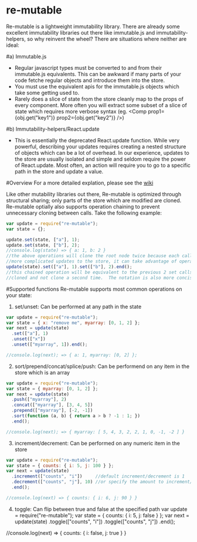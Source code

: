 # re-mutable
Re-mutable is a lightweight immutability library.  There are already some excellent immutability libraries out there like immutable.js and immutability-helpers, so why reinvent the wheel? There are situations where neither are ideal:

#a) Immutable.js
 - Regular javascript types must be converted to and from their immutable.js equivalents.  This can be awkward if many parts of your code fetche regular objects and introduce them into the store.
 - You must use the equivalent apis for the immutable.js objects which take some getting used to.
 - Rarely does a slice of state from the store cleanly map to the props of every component.  More often you will extract some subset of a slice of state which requires more verbose syntax (eg. <Comp prop1={obj.get("key1")} prop2={obj.get("key2")} />)

#b) Immutability-helpers/React.update
 - This is essentially the deprecated React.update function.  While very powerful, describing your updates requires creating a nested structure of objects which can be a lot of overhead.  In our experience, updates to the store are usually isolated and simple and seldom require the power of React.update.  Most often, an action will require you to go to a specific path in the store and update a value.

#Overview
For a more detailed explation, please see the <a href="https://github.com/oshoghi/re-mutable/wiki">wiki</a>

Like other mutability libraries out there, Re-mutable is optimized through structural sharing; only parts of the store which are modified are cloned.  Re-mutable optially also supports operation chaining to prevent unnecessary cloning between calls.  Take the following example:

```js
var update = require("re-mutable");
var state = {};

update.set(state, ["a"], 1);
update.set(state, ["b"], 2);
//console.log(state) => { a: 1, b: 2 }
//the above operations will clone the root node twice because each call is unaware of eachother.  If your reducer performs
//more complicated updates to the store, it can take advantage of operation chaining to avoid these extra clones
update(state).set(["a"], 1).set(["b"], 2).end();
//this chained operation will be equivalent to the previous 2 set calls except that re-mutable will track what it has already
//cloned and not clone a second time.  The notation is also more concise.
```

#Supported functions
Re-mutable supports most common operations on your state:
  1. set/unset: Can be performed at any path in the state
   ```js
   var update = require("re-mutable");
   var state = { x: "remove me", myarray: [0, 1, 2] };
   var next = update(state)
     .set(["a"], 1)
     .unset(["x"])
     .unset(["myarray", 1]).end();

   //console.log(next); => { a: 1, myarray: [0, 2] };
   ```
  2. sort/prepend/concat/splice/push: Can be performend on any item in the store which is an array
   ```js
   var update = require("re-mutable");
   var state = { myarray: [0, 1, 2] };
   var next = update(state)
     .push(["myarray"], 2)
     .concat(["myarray"], [3, 4, 5])
     .prepend(["myarray"], [-2, -1])
     .sort(function (a, b) { return a > b ? -1 : 1; })
     .end();

   //console.log(next); => { myarray: [ 5, 4, 3, 2, 2, 1, 0, -1, -2 ] }
   ```
  3. increment/decrement: Can be performed on any numeric item in the store
   ```js
   var update = require("re-mutable");
   var state = { counts: { i: 5, j: 100 } };
   var next = update(state)
     .increment(["counts", "i"])     //default increment/decrement is 1
     .decrement(["counts", "j"], 10) //or specify the amount to increment/decrement by, here 10
     .end();

   //console.log(next) => { counts: { i: 6, j: 90 } }
   ```

   4. toggle: Can flip between true and false at the specified path
   var update = require("re-mutable");
   var state = { counts: { i: 5, j: false } };
   var next = update(state)
     .toggle(["counts", "i"])
     .toggle(["counts", "j"])
     .end();

   //console.log(next) => { counts: { i: false, j: true } }
